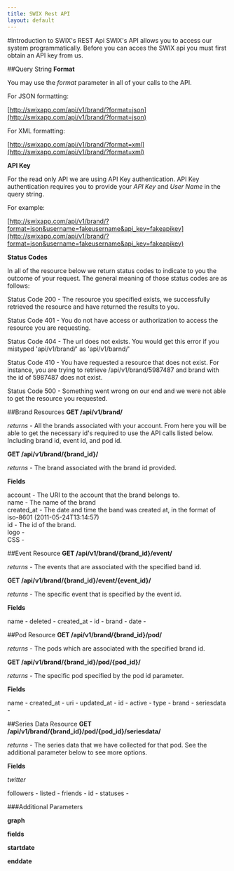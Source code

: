 ```yaml
---
title: SWIX Rest API
layout: default
---
```


#Introduction to SWIX's REST Api
SWIX's API allows you to access our system programmatically. Before you can acces the SWIX api you must first obtain an API key from us. 

##Query String
**Format**

You may use the *format* parameter in all of your calls to the API. 

For JSON formatting:

[http://swixapp.com/api/v1/brand/?format=json](http://swixapp.com/api/v1/brand/?format=json)

For XML formatting:

[http://swixapp.com/api/v1/brand/?format=xml](http://swixapp.com/api/v1/brand/?format=xml)

**API Key**

For the read only API we are using API Key authentication. API Key authentication requires you to provide your *API Key* and *User Name* in the query string. 

For example:

[http://swixapp.com/api/v1/brand/?format=json&username=fakeusername&api_key=fakeapikey](http://swixapp.com/api/v1/brand/?format=json&username=fakeusername&api_key=fakeapikey)

**Status Codes**

In all of the resource below we return status codes to indicate to you the outcome of your request. The general meaning of those status codes are as follows:

Status Code 200 - The resource you specified exists, we successfully retrieved the resource and have returned the results to you.

Status Code 401 - You do not have access or authorization to access the resource you are requesting.

Status Code 404 - The url does not exists. You would get this error if you mistyped 'api/v1/brand/' as 'api/v1/barnd/'

Status Code 410 - You have requested a resource that does not exist. For instance, you are trying to retrieve /api/v1/brand/5987487 and brand with the id of 5987487 does not exist.

Status Code 500 - Something went wrong on our end and we were not able to get the resource you requested.

##Brand Resources
**GET /api/v1/brand/**

*returns* - All the brands associated with your account. From here you will be able to get the necessary id's required to use the API calls listed below. Including brand id, event id, and pod id.

**GET /api/v1/brand/{brand_id}/**

*returns* - The brand associated with the brand id provided. 

**Fields**

account - The URI to the account that the brand belongs to.<br/>
name - The name of the brand<br/>
created_at - The date and time the band was created at, in the format of iso-8601 (2011-05-24T13:14:57)<br/>
id - The id of the brand.<br/>
logo - <br/>
CSS -  <br/>

##Event Resource
**GET /api/v1/brand/{brand_id}/event/**

*returns* - The events that are associated with the specified band id.

**GET /api/v1/brand/{brand_id}/event/{event_id}/**

*returns* - The specific event that is specified by the event id.

**Fields**

name - 
deleted - 
created_at - 
id - 
brand - 
date - 

##Pod Resource
**GET /api/v1/brand/{brand_id}/pod/**

*returns* - The pods which are associated with the specified brand id.

**GET /api/v1/brand/{brand_id}/pod/{pod_id}/**

*returns* - The specific pod specified by the pod id parameter. 

**Fields**

name - 
created_at - 
uri - 
updated_at - 
id - 
active - 
type - 
brand - 
seriesdata - 

##Series Data Resource
**GET /api/v1/brand/{brand_id}/pod/{pod_id}/seriesdata/**

*returns* - The series data that we have collected for that pod. See the additional parameter below to see more options. 

**Fields**

*twitter*

followers - 
listed - 
friends - 
id - 
statuses - 

###Additional Parameters

**graph**

**fields**

**startdate**

**enddate**
